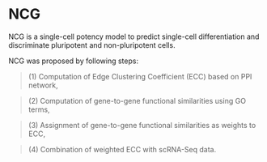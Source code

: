 # NCG
NCG is a single-cell potency model to predict single-cell differentiation and discriminate pluripotent and non-pluripotent cells.

NCG was proposed by following steps: 

> (1) Computation of Edge Clustering Coefficient (ECC) based on PPI network, 

> (2) Computation of gene-to-gene functional similarities using GO terms, 

> (3) Assignment of gene-to-gene functional similarities as weights to ECC, 

> (4) Combination of weighted ECC with scRNA-Seq data.
